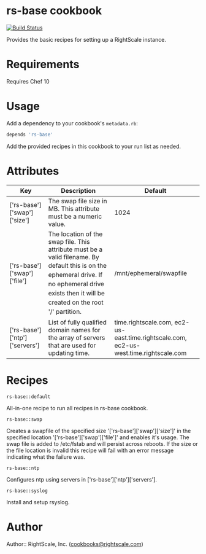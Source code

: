 # rs-base cookbook

[![Build Status](https://travis-ci.org/rightscale-cookbooks/rs-base.png?branch=master)](https://travis-ci.org/rightscale-cookbooks/rs-base)

Provides the basic recipes for setting up a RightScale instance.

# Requirements

Requires Chef 10

# Usage

Add a dependency to your cookbook's `metadata.rb`:

```ruby
depends 'rs-base'
```

Add the provided recipes in this cookbook to your run list as needed.

# Attributes

| Key | Description | Default |
| --- | --- | --- |
| ['rs-base']['swap']['size']  | The swap file size in MB.  This attribute must be a numeric value. | 1024 |
| ['rs-base']['swap']['file']  | The location of the swap file.  This attribute must be a valid filename.  By default <span style="line-height: 1.5em;">this is on the ephemeral drive.  If no ephemeral drive exists then it will be created </span><span style="line-height: 1.5em;">on the root '/' partition.</span> | /mnt/ephemeral/swapfile |
| ['rs-base']['ntp']['servers'] | List of fully qualified domain names for the array of servers that are used for updating time. | time.rightscale.com, ec2-us-east.time.rightscale.com, ec2-us-west.time.rightscale.com |

# Recipes

`rs-base::default`

All-in-one recipe to run all recipes in rs-base cookbook.

`rs-base::swap`

Creates a swapfile of the specified size '['rs-base']['swap']['size']' in the
specified location '['rs-base']['swap']['file']' and enables it's usage.
The swap file is added to /etc/fstab and will persist across reboots.  If the size or the
file location is invalid this recipe will fail with an error message indicating what the
failure was.

`rs-base::ntp`

Configures ntp using servers in ['rs-base']['ntp']['servers'].

`rs-base::syslog`

Install and setup rsyslog.

# Author

Author:: RightScale, Inc. (<cookbooks@rightscale.com>)
